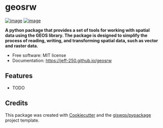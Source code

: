 # geosrw


[![image](https://img.shields.io/pypi/v/geosrw.svg)](https://pypi.python.org/pypi/geosrw)
[![image](https://img.shields.io/conda/vn/conda-forge/geosrw.svg)](https://anaconda.org/conda-forge/geosrw)


**A python package that provides a set of tools for working with spatial data using the GEOS library. The package is designed to simplify the process of reading, writing, and transforming spatial data, such as vector and raster data.**


-   Free software: MIT license
-   Documentation: https://jeff-250.github.io/geosrw
    

## Features

-   TODO

## Credits

This package was created with [Cookiecutter](https://github.com/cookiecutter/cookiecutter) and the [giswqs/pypackage](https://github.com/giswqs/pypackage) project template.
